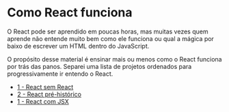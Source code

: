 # Como React funciona

O React pode ser aprendido em poucas horas, mas muitas vezes quem aprende não entende muito bem como ele funciona ou qual a mágica por baixo de escrever um HTML dentro do JavaScript.

O propósito desse material é ensinar mais ou menos como o React funciona por trás das panos. Separei uma lista de projetos ordenados para progressivamente ir entendo o React.

- [1 - React sem React](./projetos/1-react-without-react)
- [2 - React pré-histórico](./projetos/2-prehistory-react)
- [1 - React com JSX](./projetos/3-jsx-react)
